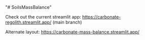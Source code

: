 "# SoilsMassBalance" 

Check out the current streamlit app: https://carbonate-regolith.streamlit.app/   (main branch)

Alternate layout: https://carbonate-mass-balance.streamlit.app/